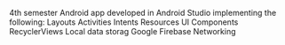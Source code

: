 4th semester Android app developed in Android Studio implementing the following:
Layouts
Activities
Intents
Resources
UI Components
RecyclerViews
Local data storag
Google Firebase
Networking

